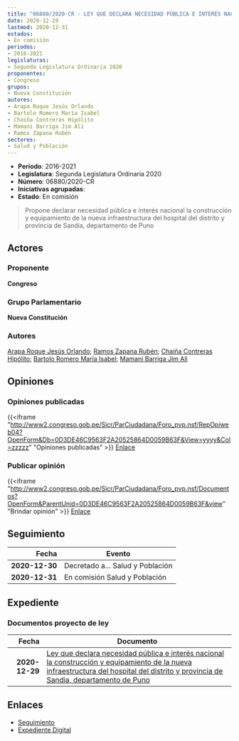 ```yaml
---
title: "06880/2020-CR - LEY QUE DECLARA NECESIDAD PÚBLICA E INTERÉS NACIONAL LA CONSTRUCCIÓN Y EQUIPAMIENTO DE LA NUEVA INFRAESTRUCTURA DEL HOSPITAL DEL DISTRITO Y PROVINCIA DE SANDIA, DEPARTAMENTO DE PUNO"
date: 2020-12-29
lastmod: 2020-12-31
estados:
- En comisión
periodos:
- 2016-2021
legislaturas:
- Segunda Legislatura Ordinaria 2020
proponentes:
- Congreso
grupos:
- Nueva Constitución
autores:
- Arapa Roque Jesús Orlando
- Bartolo Romero María Isabel
- Chaiña Contreras Hipólito
- Mamani Barriga Jim Ali
- Ramos Zapana Rubén
sectores:
- Salud y Población
---
```

- **Periodo**: 2016-2021
- **Legislatura**: Segunda Legislatura Ordinaria 2020
- **Número**: 06880/2020-CR
- **Iniciativas agrupadas**: 
- **Estado**: En comisión

> Propone declarar necesidad pública e interés nacional la construcción y equipamiento de la nueva infraestructura del hospital del distrito y provincia de Sandia, departamento de Puno


## Actores

### Proponente

**Congreso**

### Grupo Parlamentario

**Nueva Constitución**

### Autores

[Arapa Roque Jesús Orlando](mailto:mailto:jarapa@congreso.gob.pe); [Ramos Zapana Rubén](mailto:mailto:rramos@congreso.gob.pe); [Chaiña Contreras Hipólito](mailto:mailto:hchaina@congreso.gob.pe); [Bartolo Romero María Isabel](mailto:mailto:mbartolo@congreso.gob.pe); [Mamani Barriga Jim Ali](mailto:mailto:jmamani@congreso.gob.pe)

## Opiniones

### Opiniones publicadas

{{<iframe "http://www2.congreso.gob.pe/Sicr/ParCiudadana/Foro_pvp.nsf/RepOpiweb04?OpenForm&Db=0D3DE46C9563F2A20525864D0059B63F&View=yyyy&Col=zzzzz" "Opiniones publicadas" >}}
[Enlace](http://www2.congreso.gob.pe/Sicr/ParCiudadana/Foro_pvp.nsf/RepOpiweb04?OpenForm&Db=0D3DE46C9563F2A20525864D0059B63F&View=yyyy&Col=zzzzz)

### Publicar opinión

{{<iframe "http://www2.congreso.gob.pe/Sicr/ParCiudadana/Foro_pvp.nsf/Documentos?OpenForm&ParentUnid=0D3DE46C9563F2A20525864D0059B63F&view" "Brindar opinión" >}}
[Enlace](http://www2.congreso.gob.pe/Sicr/ParCiudadana/Foro_pvp.nsf/Documentos?OpenForm&ParentUnid=0D3DE46C9563F2A20525864D0059B63F&view)


## Seguimiento

| Fecha | Evento |
|------:|--------|
| **2020-12-30** | Decretado a... Salud y Población |
| **2020-12-31** | En comisión Salud y Población |

## Expediente

### Documentos proyecto de ley

| Fecha | Documento |
|------:|-----------|
| **2020-12-29** | [Ley que declara necesidad pública e interés nacional la construcción y equipamiento de la nueva infraestructura del hospital del distrito y provincia de Sandia, departamento de Puno](http://www.leyes.congreso.gob.pe/Documentos/2016_2021/Proyectos_de_Ley_y_de_Resoluciones_Legislativas/PL06880-20201229.pdf) |

## Enlaces

- [Seguimiento](http://www2.congreso.gob.pe/Sicr/TraDocEstProc/CLProLey2016.nsf/f7fff46988ca05b1052578e100829cc7/5428a24d6fd7bad80525864d006ffea4?OpenDocument)
- [Expediente Digital](http://www2.congreso.gob.pe/Sicr/TraDocEstProc/Expvirt_2011.nsf/visbusqptramdoc1621/06880?opendocument)

